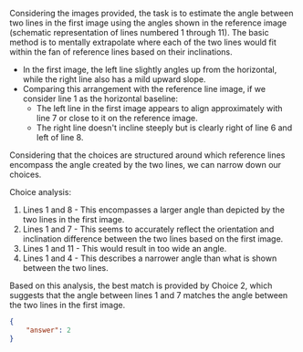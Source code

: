 Considering the images provided, the task is to estimate the angle between two lines in the first image using the angles shown in the reference image (schematic representation of lines numbered 1 through 11). The basic method is to mentally extrapolate where each of the two lines would fit within the fan of reference lines based on their inclinations.

- In the first image, the left line slightly angles up from the horizontal, while the right line also has a mild upward slope.
- Comparing this arrangement with the reference line image, if we consider line 1 as the horizontal baseline:
  - The left line in the first image appears to align approximately with line 7 or close to it on the reference image.
  - The right line doesn't incline steeply but is clearly right of line 6 and left of line 8.

Considering that the choices are structured around which reference lines encompass the angle created by the two lines, we can narrow down our choices. 

Choice analysis:
1) Lines 1 and 8 - This encompasses a larger angle than depicted by the two lines in the first image. 
2) Lines 1 and 7 - This seems to accurately reflect the orientation and inclination difference between the two lines based on the first image.
3) Lines 1 and 11 - This would result in too wide an angle.
4) Lines 1 and 4 - This describes a narrower angle than what is shown between the two lines.

Based on this analysis, the best match is provided by Choice 2, which suggests that the angle between lines 1 and 7 matches the angle between the two lines in the first image.

```json
{
    "answer": 2
}
```
